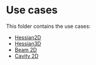 # Use cases

This folder contains the use cases:

- [Hessian2D](hessian2D/README.md)
- [Hessian3D](hessian3D/README.md)
- [Beam 2D](beam2D/README.md)
- [Cavity 2D](cavity2D/README.md)
